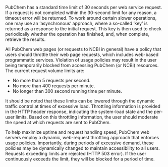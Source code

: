 PubChem has a standard time limit of 30 seconds per web service request. If a request is not completed within the 30-second limit for any reason, a timeout error will be returned.  To work around certain slower operations, one may use an ‘asynchronous’ approach, where a so-called ‘key’ is returned as a response to the initial request.  This key is then used to check periodically whether the operation has finished, and, when complete, retrieve the results.

All PubChem web pages (or requests to NCBI in general) have a policy that users should throttle their web page requests, which includes web-based programmatic services.  Violation of usage policies may result in the user being temporarily blocked from accessing PubChem (or NCBI) resources.  The current request volume limits are:

- No more than 5 requests per second.
- No more than 400 requests per minute.
- No longer than 300 second running time per minute.

It should be noted that these limits can be lowered through the dynamic traffic control at times of excessive load.  Throttling information is provided in the HTTP header response, indicating the system-load state and the per-user limits.  Based on this throttling information, the user should moderate the speed at which requests are sent to PubChem.

To help maximize uptime and request handling speed, PubChem web servers employ a dynamic, web-request throttling approach that enforces usage policies.  Importantly, during periods of excessive demand, these policies may be dynamically changed to maintain accessibility to all users.  Requests exceeding limits are rejected (HTTP 503 error).  If the user continuously exceeds the limit, they will be blocked for a period of time.